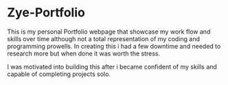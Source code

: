 
# Zye-Portfolio
This is my personal Portfolio webpage that showcase my work flow
and skills over time although not a total representation 
of my coding and programming prowells.
In creating this i had a few downtime and needed to research 
more but when done it was worth the stress.

I was motivated into building this after i became confident of my skills 
and capable of completing projects solo. 
